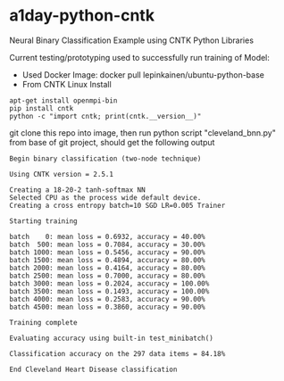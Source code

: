 # a1day-python-cntk
Neural Binary Classification Example using CNTK Python Libraries

Current testing/prototyping used to successfully run training of Model:
- Used Docker Image:  docker pull lepinkainen/ubuntu-python-base
- From CNTK Linux Install
```
apt-get install openmpi-bin
pip install cntk
python -c "import cntk; print(cntk.__version__)"
```
git clone this repo into image, then run python script "cleveland_bnn.py" from base of git project, should get the following output
```
Begin binary classification (two-node technique)

Using CNTK version = 2.5.1

Creating a 18-20-2 tanh-softmax NN
Selected CPU as the process wide default device.
Creating a cross entropy batch=10 SGD LR=0.005 Trainer

Starting training

batch    0: mean loss = 0.6932, accuracy = 40.00%
batch  500: mean loss = 0.7084, accuracy = 30.00%
batch 1000: mean loss = 0.5456, accuracy = 90.00%
batch 1500: mean loss = 0.4894, accuracy = 80.00%
batch 2000: mean loss = 0.4164, accuracy = 80.00%
batch 2500: mean loss = 0.7000, accuracy = 80.00%
batch 3000: mean loss = 0.2024, accuracy = 100.00%
batch 3500: mean loss = 0.1493, accuracy = 100.00%
batch 4000: mean loss = 0.2583, accuracy = 90.00%
batch 4500: mean loss = 0.3860, accuracy = 90.00%

Training complete

Evaluating accuracy using built-in test_minibatch()

Classification accuracy on the 297 data items = 84.18%

End Cleveland Heart Disease classification
```


